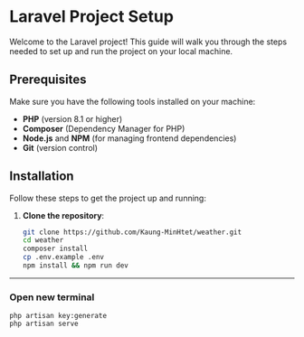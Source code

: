 # Laravel Project Setup

Welcome to the Laravel project! This guide will walk you through the steps needed to set up and run the project on your local machine.

## Prerequisites

Make sure you have the following tools installed on your machine:

- **PHP** (version 8.1 or higher)
- **Composer** (Dependency Manager for PHP)
- **Node.js** and **NPM** (for managing frontend dependencies)
- **Git** (version control)

## Installation

Follow these steps to get the project up and running:

1. **Clone the repository**:

   ```bash
   git clone https://github.com/Kaung-MinHtet/weather.git
   cd weather
   composer install
   cp .env.example .env
   npm install && npm run dev
   ```

---

### Open new terminal

    
    php artisan key:generate
    php artisan serve
    
